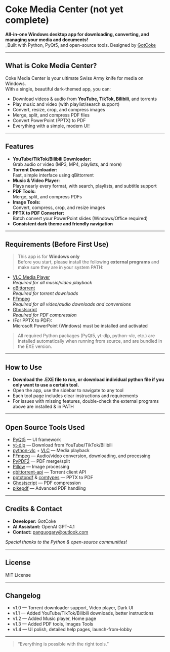 # Coke Media Center (not yet complete)

**All-in-one Windows desktop app for downloading, converting, and managing your media and documents!**  
_Built with Python, PyQt5, and open-source tools. Designed by [GotCoke](#)

---

## What is Coke Media Center?

Coke Media Center is your ultimate Swiss Army knife for media on Windows.  
With a single, beautiful dark-themed app, you can:

- Download videos & audio from **YouTube, TikTok, Bilibili**, and torrents
- Play music and video (with playlist/search support)
- Convert, resize, crop, and compress images
- Merge, split, and compress PDF files
- Convert PowerPoint (PPTX) to PDF
- Everything with a simple, modern UI!

---

## Features

- **YouTube/TikTok/Bilibili Downloader:**  
  Grab audio or video (MP3, MP4, playlists, and more)  
- **Torrent Downloader:**  
  Fast, simple interface using qBittorrent  
- **Music & Video Player:**  
  Plays nearly every format, with search, playlists, and subtitle support  
- **PDF Tools:**  
  Merge, split, and compress PDFs  
- **Image Tools:**  
  Convert, compress, crop, and resize images  
- **PPTX to PDF Converter:**  
  Batch convert your PowerPoint slides (Windows/Office required)  
- **Consistent dark theme and friendly navigation**

---

## Requirements (Before First Use)

> This app is for **Windows only**  
> Before you start, please install the following **external programs** and make sure they are in your system PATH:

- [VLC Media Player](https://www.videolan.org/vlc/)  
  _Required for all music/video playback_
- [qBittorrent](https://www.qbittorrent.org/download.php)  
  _Required for torrent downloads_
- [FFmpeg](https://ffmpeg.org/download.html)  
  _Required for all video/audio downloads and conversions_
- [Ghostscript](https://ghostscript.com/releases/gsdnld.html)  
  _Required for PDF compression_
- (For PPTX to PDF):  
  Microsoft PowerPoint (Windows) must be installed and activated

> All required Python packages (PyQt5, yt-dlp, python-vlc, etc.) are installed automatically when running from source, and are bundled in the EXE version.

---

## How to Use

- **Download the .EXE file to run, or download individual python file if you only want to use a certain tool.**
- Open the app, use the sidebar to navigate to any tool
- Each tool page includes clear instructions and requirements
- For issues with missing features, double-check the external programs above are installed & in PATH

---

## Open Source Tools Used

- [PyQt5](https://www.riverbankcomputing.com/software/pyqt/) — UI framework
- [yt-dlp](https://github.com/yt-dlp/yt-dlp) — Download from YouTube/TikTok/Bilibili
- [python-vlc](https://pypi.org/project/python-vlc/) + [VLC](https://www.videolan.org/vlc/) — Media playback
- [FFmpeg](https://ffmpeg.org/) — Audio/video conversion, downloading, and processing
- [PyPDF2](https://pypi.org/project/PyPDF2/) — PDF merge/split
- [Pillow](https://pypi.org/project/Pillow/) — Image processing
- [qbittorrent-api](https://github.com/qbittorrent/qbittorrent-api) — Torrent client API
- [pptxtopdf](https://pypi.org/project/pptxtopdf/) & [comtypes](https://pypi.org/project/comtypes/) — PPTX to PDF
- [Ghostscript](https://ghostscript.com/) — PDF compression
- [pikepdf](https://pypi.org/project/pikepdf/) — Advanced PDF handling

---

## Credits & Contact

- **Developer:** GotCoke  
- **AI Assistant:** OpenAI GPT-4.1
- **Contact:** [panguogary@outlook.com](panguogary@outlook.com)  

_Special thanks to the Python & open-source communities!_

---

## License

MIT License

---

## Changelog

- v1.0 — Torrent downloader support, Video player, Dark UI
- v1.1 — Added YouTube/TikTok/Bilibili downloads, better instructions
- v1.2 — Added Music player, Home page
- v1.3 — Added PDF tools, Images Tools
- v1.4 — UI polish, detailed help pages, launch-from-lobby

---

> “Everything is possible with the right tools.”
